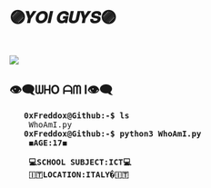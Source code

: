 <h1>🟣𝒀𝑶𝑰 𝑮𝑼𝒀𝑺🟣<h1> 
<img src="https://komarev.com/ghpvc/?username=0xFreddox&label=PROFILE+VIEWS">
<h2>👁‍🗨ᗯᕼO ᗩᗰ I👁‍🗨</h2>
<pre>
   <strong>0xFreddox@Github:-$ ls</strong>
    <span>WhoAmI.py</span>
   <strong>0xFreddox@Github:-$ python3 WhoAmI.py</strong>
    <strong>◼️AGE:17◼️</strong>
    <strong╰(▔∀▔)╯WATCH:ANIM╰(▔∀▔)╯</strong>
    <strong>💻SCHOOL SUBJECT:ICT💻</strong>
    <strong>🇮🇹LOCATION:ITALY�🇮🇹</strong>
  </pre>

